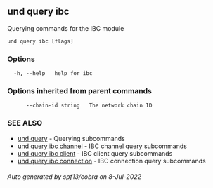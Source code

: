 ## und query ibc

Querying commands for the IBC module

```
und query ibc [flags]
```

### Options

```
  -h, --help   help for ibc
```

### Options inherited from parent commands

```
      --chain-id string   The network chain ID
```

### SEE ALSO

* [und query](und_query.md)	 - Querying subcommands
* [und query ibc channel](und_query_ibc_channel.md)	 - IBC channel query subcommands
* [und query ibc client](und_query_ibc_client.md)	 - IBC client query subcommands
* [und query ibc connection](und_query_ibc_connection.md)	 - IBC connection query subcommands

###### Auto generated by spf13/cobra on 8-Jul-2022
